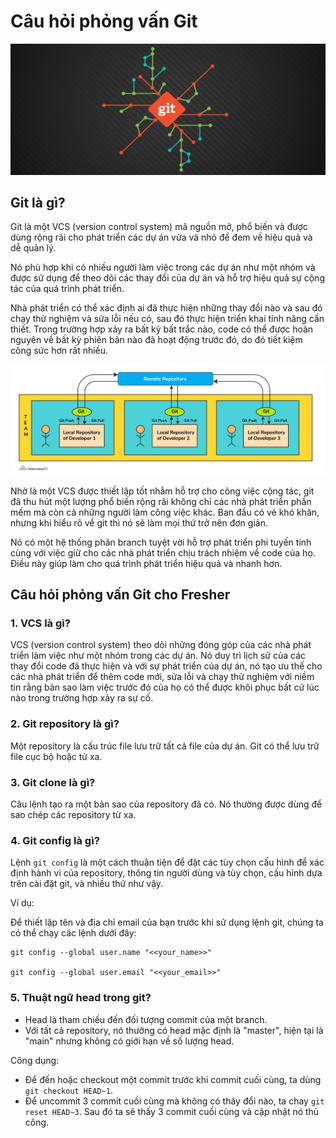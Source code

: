 # Câu hỏi phỏng vấn Git

![](./assets/git-commands.png)

## Git là gì?

Git là một VCS (version control system) mã nguồn mở, phổ biến và được dùng rộng rải cho phát triển các dự án vừa và nhỏ để đem về hiệu quả và dễ quản lý.

Nó phù hợp khi có nhiều người làm việc trong các dự án như một nhóm và được sử dụng để theo dõi các thay đổi của dự án và hỗ trợ hiệu quả sự cộng tác của quá trình phát triển.

Nhà phát triển có thể xác định ai đã thực hiện những thay đổi nào và sau đó chạy thử nghiệm và sửa lỗi nếu có, sau đó thực hiện triển khai tính năng cần thiết. Trong trường hợp xảy ra bất kỳ bất trắc nào, code có thể được hoàn nguyên về bất kỳ phiên bản nào đã hoạt động trước đó, do đó tiết kiệm công sức hơn rất nhiều.

![](./assets/git_repos.png)

Nhờ là một VCS được thiết lập tốt nhằm hỗ trợ cho công việc cộng tác, git đã thu hút một lượng phổ biến rộng rãi không chỉ các nhà phát triển phần mềm mà còn cả những người làm công việc khác. Ban đầu có vẻ khó khăn, nhưng khi hiểu rõ về git thì nó sẽ làm mọi thứ trở nên đơn giản.

Nó có một hệ thống phân branch tuyệt vời hỗ trợ phát triển phi tuyến tính cùng với việc giữ cho các nhà phát triển chịu trách nhiệm về code của họ. Điều này giúp làm cho quá trình phát triển hiệu quả và nhanh hơn.

## Câu hỏi phỏng vấn Git cho Fresher

### 1. VCS là gì?

VCS (version control system) theo dõi những đóng góp của các nhà phát triển làm việc như một nhóm trong các dự án. Nó duy trì lịch sử của các thay đổi code đã thực hiện và với sự phát triển của dự án, nó tạo ưu thế cho các nhà phát triển để thêm code mới, sửa lỗi và chạy thử nghiệm với niềm tin rằng bản sao làm việc trước đó của họ có thể được khôi phục bất cứ lúc nào trong trường hợp xảy ra sự cố.

### 2. Git repository là gì?

Một repository là cấu trúc file lưu trữ tất cả file của dự án. Git có thể lưu trữ file cục bộ hoặc từ xa.

### 3. Git clone là gì?

Câu lệnh tạo ra một bản sao của repository đã có. Nó thường được dùng để sao chép các repository từ xa.

### 4. Git config là gì?

Lệnh `git config` là một cách thuận tiện để đặt các tùy chọn cấu hình để xác định hành vi của repository, thông tin người dùng và tùy chọn, cấu hình dựa trên cài đặt git, và nhiều thứ như vậy.

Ví dụ:

Để thiết lập tên và địa chỉ email của bạn trước khi sử dụng lệnh git, chúng ta có thể chạy các lệnh dưới đây:

```shell
git config --global user.name "<<your_name>>"
 
git config --global user.email "<<your_email>>"
```

### 5. Thuật ngữ head trong git?

- Head là tham chiếu đến đối tượng commit của một branch.
- Với tất cả repository, nó thường có head mặc định là "master", hiện tại là "main" nhưng không có giới hạn về số lượng head. 

Công dụng:

- Để đến hoặc checkout một commit trước khi commit cuối cùng, ta dùng `git checkout HEAD~1`.
- Để uncommit 3 commit cuối cùng mà không có thây đổi nào, ta chay `git reset HEAD~3`. Sau đó ta sẽ thấy 3 commit cuối cùng và cập nhật nó thủ công.


